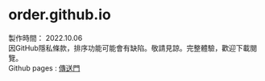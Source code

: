 # order.github.io
製作時間： 2022.10.06 <br/>
因GitHub隱私條款，排序功能可能會有缺陷。敬請見諒。完整體驗，歡迎下載閱覽。 <br/>
Github pages : <a href="https://sc1314520.github.io/order.github.io/">傳送門</a>

